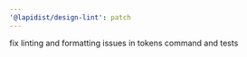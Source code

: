 ```yaml
---
'@lapidist/design-lint': patch
---
```


fix linting and formatting issues in tokens command and tests
